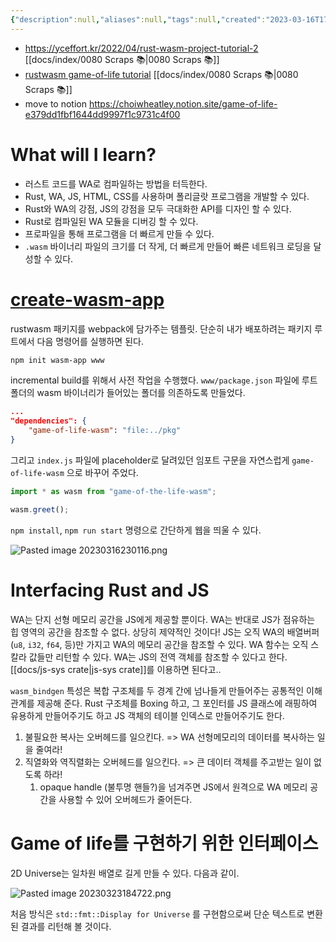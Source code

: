 ```yaml
---
{"description":null,"aliases":null,"tags":null,"created":"2023-03-16T17:02:38","updated":"2023-07-15T21:33:03","title":"러스트로 game of life 구현하기","dg-publish":true,"permalink":"/docs/러스트로 game of life 구현하기/","dgPassFrontmatter":true}
---
```


- https://yceffort.kr/2022/04/rust-wasm-project-tutorial-2 [[docs/index/0080 Scraps 📚\|0080 Scraps 📚]]
- [rustwasm game-of-life tutorial](https://rustwasm.github.io/docs/book/game-of-life/setup.html) [[docs/index/0080 Scraps 📚\|0080 Scraps 📚]]
- move to notion https://choiwheatley.notion.site/game-of-life-e379dd1fbf1644dd9997f1c9731c4f00

# What will I learn?

- 러스트 코드를 WA로 컴파일하는 방법을 터득한다.
- Rust, WA, JS, HTML, CSS를 사용하며 폴리글랏 프로그램을 개발할 수 있다.
- Rust와 WA의 강점, JS의 강점을 모두 극대화한 API를 디자인 할 수 있다.
- Rust로 컴파일된 WA 모듈을 디버깅 할 수 있다.
- 프로파일을 통해 프로그램을 더 빠르게 만들 수 있다.
- `.wasm` 바이너리 파일의 크기를 더 작게, 더 빠르게 만들어 빠른 네트워크 로딩을 달성할 수 있다.

# [create-wasm-app](https://github.com/rustwasm/create-wasm-app)

rustwasm 패키지를 webpack에 담가주는 템플릿. 단순히 내가 배포하려는 패키지 루트에서 다음 명령어를 실행하면 된다.

```sh
npm init wasm-app www
```

incremental build를 위해서 사전 작업을 수행했다. `www/package.json` 파일에 루트 폴더의 wasm 바이너리가 들어있는 폴더를 의존하도록 만들었다.

```json
...
"dependencies": {
	"game-of-life-wasm": "file:../pkg"
}
```

그리고 `index.js` 파일에 placeholder로 달려있던 임포트 구문을 자연스럽게 `game-of-life-wasm` 으로 바꾸어 주었다.

```js
import * as wasm from "game-of-the-life-wasm";

wasm.greet();
```

`npm install`, `npm run start` 명령으로 간단하게 웹을 띄울 수 있다.

![Pasted image 20230316230116.png](/img/user/docs/assets/Pasted%20image%2020230316230116.png)

# Interfacing Rust and JS

WA는 단지 선형 메모리 공간을 JS에게 제공할 뿐이다. WA는 반대로 JS가 점유하는 힙 영역의 공간을 참조할 수 없다. 상당히 제약적인 것이다! JS는 오직 WA의 배열버퍼(`u8`, `i32`, `f64`, 등)만 가지고 WA의 메모리 공간을 참조할 수 있다. WA 함수는 오직 스칼라 값들만 리턴할 수 있다. WA는 JS의 전역 객체를 참조할 수 있다고 한다. [[docs/js-sys crate\|js-sys crate]]를 이용하면 된다고..

`wasm_bindgen` 특성은 복합 구조체를 두 경계 간에 넘나들게 만들어주는 공통적인 이해관계를 제공해 준다. Rust 구조체를 Boxing 하고, 그 포인터를 JS 클래스에 래핑하여 유용하게 만들어주기도 하고 JS 객체의 테이블 인덱스로 만들어주기도 한다. 

1. 불필요한 복사는 오버헤드를 일으킨다. => WA 선형메모리의 데이터를 복사하는 일을 줄여라!
2. 직열화와 역직렬화는 오버헤드를 일으킨다. => 큰 데이터 객체를 주고받는 일이 없도록 하라! 
	1. opaque handle (불투명 핸들?)을 넘겨주면 JS에서 원격으로 WA 메모리 공간을 사용할 수 있어 오버헤드가 줄어든다.

# Game of life를 구현하기 위한 인터페이스

2D Universe는 일차원 배열로 길게 만들 수 있다. 다음과 같이. 

![Pasted image 20230323184722.png](/img/user/docs/assets/Pasted%20image%2020230323184722.png)

처음 방식은 `std::fmt::Display for Universe` 를 구현함으로써 단순 텍스트로 변환된 결과를 리턴해 볼 것이다.
